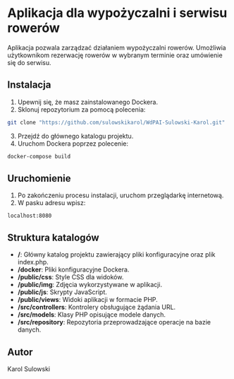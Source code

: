 # Aplikacja dla wypożyczalni i serwisu rowerów

Aplikacja pozwala zarządzać działaniem wypożyczalni rowerów. Umożliwia użytkownikom rezerwację rowerów w wybranym terminie oraz umówienie się do serwisu.

## Instalacja

1. Upewnij się, że masz zainstalowanego Dockera.
2. Sklonuj repozytorium za pomocą polecenia:

```bash
git clone "https://github.com/sulowskikarol/WdPAI-Sulowski-Karol.git"
```

3. Przejdź do głównego katalogu projektu.
4. Uruchom Dockera poprzez polecenie:

```bash
docker-compose build
```

## Uruchomienie

1. Po zakończeniu procesu instalacji, uruchom przeglądarkę internetową.
2. W pasku adresu wpisz:

```
localhost:8080
```

## Struktura katalogów

- **/**: Główny katalog projektu zawierający pliki konfiguracyjne oraz plik index.php.
- **/docker**: Pliki konfiguracyjne Dockera.
- **/public/css**: Style CSS dla widoków.
- **/public/img**: Zdjęcia wykorzystywane w aplikacji.
- **/public/js**: Skrypty JavaScript.
- **/public/views**: Widoki aplikacji w formacie PHP.
- **/src/controllers**: Kontrolery obsługujące żądania URL.
- **/src/models**: Klasy PHP opisujące modele danych.
- **/src/repository**: Repozytoria przeprowadzające operacje na bazie danych.

## Autor

Karol Sulowski

